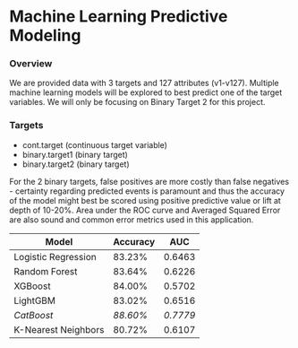 # Machine Learning Predictive Modeling

### Overview
We are provided data with 3 targets and 127 attributes (v1-v127). Multiple machine learning models will be explored to best predict one of the target variables. We will only be focusing on Binary Target 2 for this project.

### Targets
- cont.target (continuous target variable)
- binary.target1 (binary target)
- binary.target2 (binary target)

For the 2 binary targets, false positives are more costly than false negatives - certainty regarding predicted events is paramount and thus the accuracy of the model might best be scored using positive predictive value or lift at depth of 10-20%. Area under the ROC curve and Averaged Squared Error are also sound and common error metrics used in this application.



|          Model        |    Accuracy   |    AUC    |
| --------------------- | ------------- | --------- |
|  Logistic Regression  |     83.23%    |   0.6463  |
|      Random Forest    |     83.64%    |   0.6226  |
|        XGBoost        |     84.00%    |   0.5702  |
|        LightGBM       |     83.02%    |   0.6516  |
|        *CatBoost*       |     *88.60%*    |   *0.7779*  |
|  K-Nearest Neighbors  |     80.72%    |   0.6107  |

